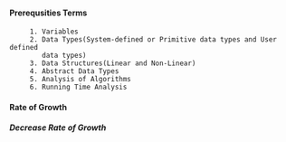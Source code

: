 
#### Prerequsities Terms

         1. Variables 
         2. Data Types(System-defined or Primitive data types and User defined 
            data types)
         3. Data Structures(Linear and Non-Linear)
         4. Abstract Data Types 
         5. Analysis of Algorithms 
         6. Running Time Analysis

#### Rate of Growth

##### Decrease Rate of Growth
